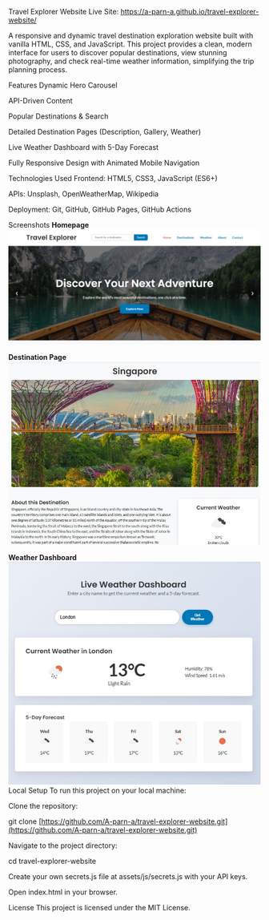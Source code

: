 Travel Explorer Website
Live Site: https://a-parn-a.github.io/travel-explorer-website/

A responsive and dynamic travel destination exploration website built with vanilla HTML, CSS, and JavaScript. This project provides a clean, modern interface for users to discover popular destinations, view stunning photography, and check real-time weather information, simplifying the trip planning process.

Features
Dynamic Hero Carousel

API-Driven Content

Popular Destinations & Search

Detailed Destination Pages (Description, Gallery, Weather)

Live Weather Dashboard with 5-Day Forecast

Fully Responsive Design with Animated Mobile Navigation

Technologies Used
Frontend: HTML5, CSS3, JavaScript (ES6+)

APIs: Unsplash, OpenWeatherMap, Wikipedia

Deployment: Git, GitHub, GitHub Pages, GitHub Actions

Screenshots
**Homepage**
![Homepage Screenshot](./assets/screenshots/homepage.jpg)

**Destination Page**
![Destination Page Screenshot](./assets/screenshots/destination-page.jpg)

**Weather Dashboard**
![Weather Dashboard Screenshot](./assets/screenshots/weather-dashboard.jpg)
Local Setup
To run this project on your local machine:

Clone the repository:

git clone [https://github.com/A-parn-a/travel-explorer-website.git](https://github.com/A-parn-a/travel-explorer-website.git)

Navigate to the project directory:

cd travel-explorer-website

Create your own secrets.js file at assets/js/secrets.js with your API keys.

Open index.html in your browser.

License
This project is licensed under the MIT License.